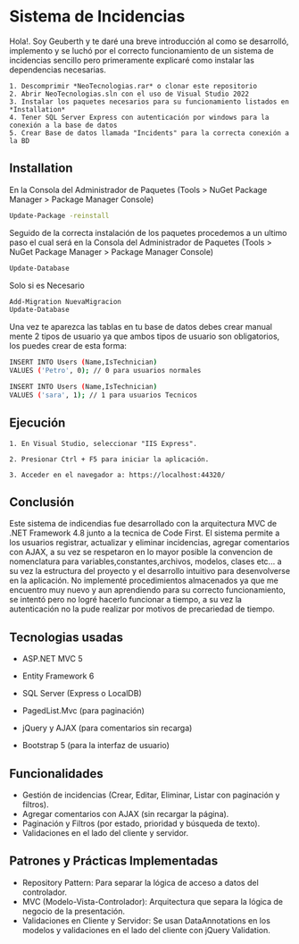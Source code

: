 
# Sistema de Incidencias

Hola!. Soy Geuberth y te daré una breve introducción al como se desarrolló, implemento y se luchó por el correcto funcionamiento de un sistema de incidencias sencillo pero primeramente explicaré como instalar las dependencias necesarias.

    1. Descomprimir *NeoTecnologias.rar* o clonar este repositorio
    2. Abrir NeoTecnologias.sln con el uso de Visual Studio 2022
    3. Instalar los paquetes necesarios para su funcionamiento listados en *Installation*
    4. Tener SQL Server Express con autenticación por windows para la conexión a la base de datos
    5. Crear Base de datos llamada "Incidents" para la correcta conexión a la BD




## Installation

En la Consola del Administrador de Paquetes (Tools > NuGet Package Manager > Package Manager Console)

```bash
Update-Package -reinstall

```
Seguido de la correcta instalación de los paquetes procedemos a un ultimo paso el cual será en la Consola del Administrador de Paquetes (Tools > NuGet Package Manager > Package Manager Console)

```bash
Update-Database

```
Solo si es Necesario
```bash
Add-Migration NuevaMigracion
Update-Database
```
Una vez te aparezca las tablas en tu base de datos debes crear manual mente 2 tipos de usuario ya que ambos tipos de usuario son obligatorios, los puedes crear de esta forma:

```bash
INSERT INTO Users (Name,IsTechnician)
VALUES ('Petro', 0); // 0 para usuarios normales

INSERT INTO Users (Name,IsTechnician)
VALUES ('sara', 1); // 1 para usuarios Tecnicos
```


## Ejecución
    1. En Visual Studio, seleccionar "IIS Express".

    2. Presionar Ctrl + F5 para iniciar la aplicación.

    3. Acceder en el navegador a: https://localhost:44320/
## Conclusión

Este sistema de indicendias fue desarrollado con la arquitectura MVC de .NET Framework 4.8 junto a la tecnica de Code First. El sistema permite a los usuarios registrar, actualizar y eliminar incidencias, agregar comentarios con AJAX, a su vez se respetaron en lo mayor posible la convencion de nomenclatura para variables,constantes,archivos, modelos, clases etc... a su vez la estructura del proyecto y el desarrollo intuitivo para desenvolverse en la aplicación. No implementé procedimientos almacenados ya que me encuentro muy nuevo y aun aprendiendo para su correcto funcionamiento, se intentó pero no logré hacerlo funcionar a tiempo, a su vez la autenticación no la pude realizar por motivos de precariedad de tiempo.

## Tecnologias usadas
*   ASP.NET MVC 5

*   Entity Framework 6

*   SQL Server (Express o LocalDB)

*   PagedList.Mvc (para paginación)

*   jQuery y AJAX (para comentarios sin recarga)

*   Bootstrap 5 (para la interfaz de usuario)

## Funcionalidades
*   Gestión de incidencias (Crear, Editar, Eliminar, Listar con paginación y filtros).
*   Agregar comentarios con AJAX (sin recargar la página).
*   Paginación y Filtros (por estado, prioridad y búsqueda de texto).
*   Validaciones en el lado del cliente y servidor.

## Patrones y Prácticas Implementadas
* Repository Pattern: Para separar la lógica de acceso a datos del controlador.
* MVC (Modelo-Vista-Controlador): Arquitectura que separa la lógica de negocio de la presentación.
* Validaciones en Cliente y Servidor: Se usan DataAnnotations en los modelos y validaciones en el lado del cliente con jQuery Validation.
